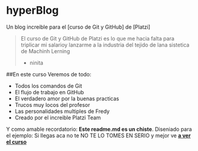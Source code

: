 # hyperBlog
Un blog increible para el [curso de Git y GitHub] de  [Platzi]
>El curso de Git y GitHub de Platzi es lo  que me hacia  falta para triplicar mi salarioy lanzarme a la industria del tejido de lana sistetica de Machinh Lerning 
> - ninita

##En  este curso Veremos de todo:
* Todos los comandos de Git
* El flujo de  trabajo  en GitHub
* El verdadero  amor por  la buenas practicas 
* Trucos  muy locos del profesor
* Las personalidades multiples  de Fredy
*  Creado por el increible Platzi Team

Y como amable recordatorio: **Este readme.md es un chiste**. Diseniado para el ejemplo: Si llegas aca no te NO TE LO TOMES EN SERIO y mejor ve [**a ver el curso**](https://platzi.com)